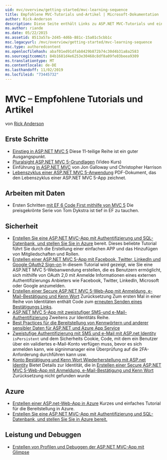```yaml
---
uid: mvc/overview/getting-started/mvc-learning-sequence
title: Empfohlene MVC-Tutorials und-Artikel | Microsoft-Dokumentation
author: Rick-Anderson
description: Diese Seite enthält Links zu ASP.NET MVC-Tutorials und eine vorgeschlagene Sequenz.
ms.author: riande
ms.date: 05/22/2015
ms.assetid: 8513a57a-2d45-4d6b-881c-15a01c5cbb1c
msc.legacyurl: /mvc/overview/getting-started/mvc-learning-sequence
msc.type: authoredcontent
ms.openlocfilehash: abaf01ed91dfab8429b872b74c30d4b31a8a2583
ms.sourcegitcommit: 84b1681d4e6253e30468c8df8a09fe03beea9309
ms.translationtype: MT
ms.contentlocale: de-DE
ms.lasthandoff: 11/02/2019
ms.locfileid: "73445732"
---
```

# <a name="mvc-recommended-tutorials-and-articles"></a>MVC – Empfohlene Tutorials und Artikel

von [Rick Anderson]((https://twitter.com/RickAndMSFT))

<a id="pwd"></a>
## <a name="getting-started"></a>Erste Schritte

- [Einstieg in ASP.NET MVC 5](introduction/getting-started.md) Diese 11-teilige Reihe ist ein guter Ausgangspunkt.
- [Pluralsight ASP.NET MVC 5-Grundlagen](https://pluralsight.com/training/Player?author=scott-allen&amp;name=aspdotnet-mvc5-fundamentals-m1-introduction&amp;mode=live&amp;clip=0&amp;course=aspdotnet-mvc5-fundamentals) (Video Kurs)
- Einführung [in ASP.NET MVC](https://channel9.msdn.com/Series/Introduction-to-ASP-NET-MVC) von Jon Galloway und Christopher Harrison
- [Lebenszyklus einer ASP.NET MVC 5-Anwendung](lifecycle-of-an-aspnet-mvc-5-application.md) PDF-Dokument, das den Lebenszyklus einer ASP.NET MVC 5-App zeichnet.

<a id="con"></a>
## <a name="working-with-data"></a>Arbeiten mit Daten

- Ersten Schritten [mit EF 6 Code First mithilfe von MVC 5](getting-started-with-ef-using-mvc/creating-an-entity-framework-data-model-for-an-asp-net-mvc-application.md) Die preisgekrönte Serie von Tom Dykstra ist tief in EF zu tauchen.

<a id="wj"></a>
## <a name="security"></a>Sicherheit

- [Erstellen Sie eine ASP.NET MVC-App mit Authentifizierung und SQL-Datenbank, und stellen Sie Sie in Azure](https://azure.microsoft.com/documentation/articles/web-sites-dotnet-deploy-aspnet-mvc-app-membership-oauth-sql-database/) bereit. Dieses beliebte Tutorial führt Sie durch die Erstellung einer einfachen APP und das Hinzufügen von Mitgliedschaften und Rollen.
- [Erstellen einer ASP.NET MVC 5-App mit Facebook, Twitter, LinkedIn und Google OAuth2 Sign-on](../security/create-an-aspnet-mvc-5-app-with-facebook-and-google-oauth2-and-openid-sign-on.md) In diesem Tutorial wird gezeigt, wie Sie eine ASP.NET MVC 5-Webanwendung erstellen, die es Benutzern ermöglicht, sich mithilfe von OAuth 2,0 mit Anmelde Informationen eines externen Authentifizierungs Anbieters wie Facebook, Twitter, LinkedIn, Microsoft oder Google anzumelden.
- [Erstellen einer Secure ASP.NET MVC 5-Web-App mit Anmeldung, e-Mail-Bestätigung und Kenn Wort](../security/create-an-aspnet-mvc-5-web-app-with-email-confirmation-and-password-reset.md) Zurücksetzung Zum ersten Mal in einer Reihe von Identitäten enthält Code zum [erneuten Senden eines Bestätigungs Links](../security/create-an-aspnet-mvc-5-web-app-with-email-confirmation-and-password-reset.md#rsend).
- [ASP.NET MVC 5-App mit zweistufiger SMS-und e-Mail-Authentifizierung](../security/aspnet-mvc-5-app-with-sms-and-email-two-factor-authentication.md) Zweitens zur Identitäts Reihe.
- [Best Practices für die Bereitstellung von Kennwörtern und anderer sensibler Daten für ASP.NET und Azure App Service](../../../identity/overview/features-api/best-practices-for-deploying-passwords-and-other-sensitive-data-to-aspnet-and-azure.md)
- [Zweistufige Authentifizierung mit SMS und e-Mail mit ASP.net Identity](../../../identity/overview/features-api/two-factor-authentication-using-sms-and-email-with-aspnet-identity.md) `isPersistent` und dem Sicherheits Cookie, Code, mit dem ein Benutzer über ein validiertes e-Mail-Konto verfügen muss, bevor es sich anmelden kann, wie signinmanager eine Überprüfung auf die 2FA-Anforderung durchführen kann usw.
- [Konto Bestätigung und Kenn Wort Wiederherstellung mit ASP.net Identity](../../../identity/overview/features-api/account-confirmation-and-password-recovery-with-aspnet-identity.md) Bietet Details zur Identität, die in [Erstellen einer Secure ASP.NET MVC 5-Web-App mit Anmeldung, e-Mail-Bestätigung und Kenn Wort](../security/create-an-aspnet-mvc-5-web-app-with-email-confirmation-and-password-reset.md) Zurücksetzung nicht gefunden wurde

<a id="da"></a>
## <a name="azure"></a>Azure

- [Erstellen einer ASP.net-Web-App in Azure](https://azure.microsoft.com/documentation/articles/web-sites-dotnet-get-started/) Kurzes und einfaches Tutorial für die Bereitstellung in Azure.
- [Erstellen Sie eine ASP.NET MVC-App mit Authentifizierung und SQL-Datenbank, und stellen Sie Sie in Azure bereit.](https://azure.microsoft.com/documentation/articles/web-sites-dotnet-deploy-aspnet-mvc-app-membership-oauth-sql-database/)

<a id="perf"></a>
## <a name="performance-and-debugging"></a>Leistung und Debuggen

- [Erstellen von Profilen und Debuggen der ASP.NET MVC-App mit Glimpse](../performance/profile-and-debug-your-aspnet-mvc-app-with-glimpse.md)
